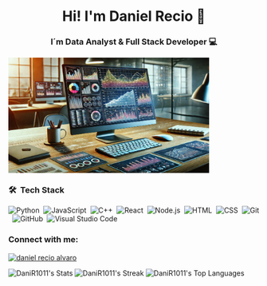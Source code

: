 <h1 align="center">Hi! I'm Daniel Recio 👋</h1>
<h3 align="center">I´m Data Analyst & Full Stack Developer 💻</h3>

<img align="center" src="images/screen.webp" style="width: 80%"/>

### 🛠 &nbsp;Tech Stack

![Python](https://img.shields.io/badge/-Python-05122A?style=flat&logo=python)&nbsp;
![JavaScript](https://img.shields.io/badge/-JavaScript-05122A?style=flat&logo=javascript)&nbsp;
![C++](https://img.shields.io/badge/-C++-05122A?style=flat&logo=C%2B%2B&logoColor=00599C)&nbsp;
![React](https://img.shields.io/badge/-React-05122A?style=flat&logo=react)&nbsp;
![Node.js](https://img.shields.io/badge/-Node.js-05122A?style=flat&logo=node.js)&nbsp;
![HTML](https://img.shields.io/badge/-HTML-05122A?style=flat&logo=HTML5)&nbsp;
![CSS](https://img.shields.io/badge/-CSS-05122A?style=flat&logo=CSS3&logoColor=1572B6)&nbsp;
![Git](https://img.shields.io/badge/-Git-05122A?style=flat&logo=git)&nbsp;
![GitHub](https://img.shields.io/badge/-GitHub-05122A?style=flat&logo=github)&nbsp;
![Visual Studio Code](https://img.shields.io/badge/-Visual%20Studio%20Code-05122A?style=flat&logo=visual-studio-code&logoColor=007ACC)&nbsp;

<h3>Connect with me:</h3>
<a href="https://www.linkedin.com/in/daniel-recio-alvaro/" target="blank"><img align="center" src="https://raw.githubusercontent.com/rahuldkjain/github-profile-readme-generator/master/src/images/icons/Social/linked-in-alt.svg" alt="daniel recio alvaro" height="30" width="40" /></a>

![DaniR1011's Stats](https://github-readme-stats.vercel.app/api?username=DaniR1011&theme=vue-dark&show_icons=true&hide_border=true&count_private=true)
![DaniR1011's Streak](https://github-readme-streak-stats.herokuapp.com/?user=DaniR1011&theme=vue-dark&hide_border=true)
![DaniR1011's Top Languages](https://github-readme-stats.vercel.app/api/top-langs/?username=DaniR1011&theme=vue-dark&show_icons=true&hide_border=true&layout=compact)
